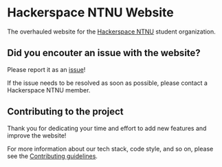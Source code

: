 # Hackerspace NTNU Website

The overhauled website for the [Hackerspace NTNU](https://www.hackerspace-ntnu.no/) student organization.

## Did you encouter an issue with the website?

Please report it as an [issue](https://github.com/hackerspace-ntnu/website-next/issues)!

If the issue needs to be resolved as soon as possible, please contact a Hackerspace NTNU member.

## Contributing to the project

Thank you for dedicating your time and effort to add new features and improve the website!

For more information about our tech stack, code style, and so on, please see the [Contributing guidelines](./CONTRIBUTING.md).
